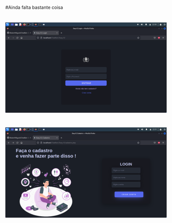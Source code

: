 #Ainda falta bastante coisa
<h1 align="center">
    <img src="index.png">
<h1>
<h1 align="center">
    <img src="cadastro.png">
<h1>

